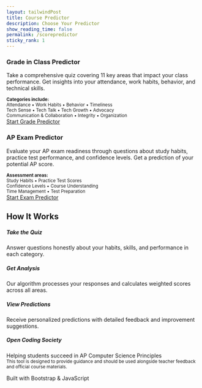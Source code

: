 ```yaml
---
layout: tailwindPost
title: Course Predictor 
description: Choose Your Predictor
show_reading_time: false
permalink: /scorepredictor
sticky_rank: 1
---
```


<div class="container">
    <!-- Predictor Cards Section -->
    <section class="mb-5">
        <div class="row g-4">
            <div class="col-md-6">
                <div class="card predictor-card">
                    <div class="card-body text-center">
                        <div class="feature-icon">
                            <i class="fas fa-chart-line"></i>
                        </div>
                        <h3 class="card-title">Grade in Class Predictor</h3>
                        <p class="card-text">
                            Take a comprehensive quiz covering 11 key areas that impact your class performance. 
                            Get insights into your attendance, work habits, behavior, and technical skills.
                        </p>
                        <div class="mb-3">
                            <small class="text-muted">
                                <strong>Categories include:</strong><br>
                                Attendance • Work Habits • Behavior • Timeliness<br>
                                Tech Sense • Tech Talk • Tech Growth • Advocacy<br>
                                Communication & Collaboration • Integrity • Organization
                            </small>
                        </div>
                        <a href="/grade-predictor" class="btn btn-primary btn-lg">
                            Start Grade Predictor <i class="fas fa-arrow-right ms-2"></i>
                        </a>
                    </div>
                </div>
            </div>
            <div class="col-md-6">
                <div class="card predictor-card">
                    <div class="card-body text-center">
                        <div class="feature-icon">
                            <i class="fas fa-medal"></i>
                        </div>
                        <h3 class="card-title">AP Exam Predictor</h3>
                        <p class="card-text">
                            Evaluate your AP exam readiness through questions about study habits, practice test 
                            performance, and confidence levels. Get a prediction of your potential AP score.
                        </p>
                        <div class="mb-3">
                            <small class="text-muted">
                                <strong>Assessment areas:</strong><br>
                                Study Habits • Practice Test Scores<br>
                                Confidence Levels • Course Understanding<br>
                                Time Management • Test Preparation
                            </small>
                        </div>
                        <a href="/exam-predictor" class="btn btn-primary btn-lg">
                            Start Exam Predictor <i class="fas fa-arrow-right ms-2"></i>
                        </a>
                    </div>
                </div>
            </div>
        </div>
    </section>
    <!-- How It Works Section -->
    <section class="mb-5">
        <div class="row">
            <div class="col-lg-12">
                <div class="card">
                    <div class="card-body">
                        <h2 class="card-title text-center mb-4">How It Works</h2>
                        <div class="row">
                            <div class="col-md-4 text-center mb-4">
                                <div class="feature-icon">
                                    <i class="fas fa-clipboard-list"></i>
                                </div>
                                <h5>Take the Quiz</h5>
                                <p>Answer questions honestly about your habits, skills, and performance in each category.</p>
                            </div>
                            <div class="col-md-4 text-center mb-4">
                                <div class="feature-icon">
                                    <i class="fas fa-calculator"></i>
                                </div>
                                <h5>Get Analysis</h5>
                                <p>Our algorithm processes your responses and calculates weighted scores across all areas.</p>
                            </div>
                            <div class="col-md-4 text-center mb-4">
                                <div class="feature-icon">
                                    <i class="fas fa-chart-bar"></i>
                                </div>
                                <h5>View Predictions</h5>
                                <p>Receive personalized predictions with detailed feedback and improvement suggestions.</p>
                            </div>
                        </div>
                    </div>
                </div>
            </div>
        </div>
    </section>
    <!-- Footer Section -->
    <footer class="footer-section text-center">
        <div class="row">
            <div class="col-lg-12">
                <h5>Open Coding Society</h5>
                <p class="text-muted">
                    Helping students succeed in AP Computer Science Principles<br>
                    <small>This tool is designed to provide guidance and should be used alongside teacher feedback and official course materials.</small>
                </p>
                <div class="mt-3">
                    <i class="fas fa-code me-2"></i>
                    <span class="text-muted">Built with Bootstrap & JavaScript</span>
                </div>
            </div>
        </div>
    </footer>
</div>
